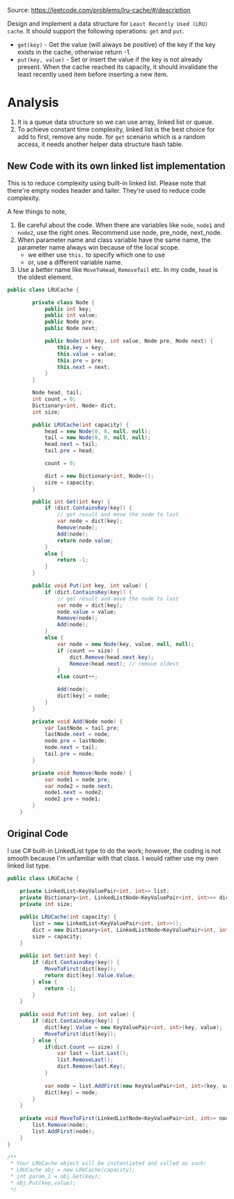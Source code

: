 Source: https://leetcode.com/problems/lru-cache/#/description

Design and implement a data structure for `Least Recently Used (LRU) cache`. It should support the following operations: `get` and `put`.

* `get(key)` - Get the value (will always be positive) of the key if the key exists in the cache, otherwise return -1.
* `put(key, value)` - Set or insert the value if the key is not already present. 
When the cache reached its capacity, it should invalidate the least recently used item before inserting a new item.

# Analysis
1. It is a queue data structure so we can use array, linked list or queue. 
2. To achieve constant time complexity, linked list is the best choice for add to first, remove any node.
for `get` scenario which is a random access, it needs another helper data structure hash table.

## New Code with its own linked list implementation
This is to reduce complexity using built-in linked list. Please note that there're empty nodes header and tailer. They're used to 
reduce code complexity.

A few things to note,

1. Be careful about the code. When there are variables like `node`, `node1` and `node2`, use the right ones. Recommend use
node, pre_node, next_node.
2. When parameter name and class variable have the same name, the parameter name always win because of the local scope.
    * we either use `this.` to specify which one to use
    * or, use a different variable name.
3. Use a better name like `MoveToHead`, `RemoveTail` etc. In my code, `head` is the oldest element.

```c#
public class LRUCache {

        private class Node {
            public int key;
            public int value;
            public Node pre;
            public Node next;

            public Node(int key, int value, Node pre, Node next) {
                this.key = key;
                this.value = value;
                this.pre = pre;
                this.next = next;
            }
        }

        Node head, tail;
        int count = 0;
        Dictionary<int, Node> dict;
        int size;

        public LRUCache(int capacity) {
            head = new Node(0, 0, null, null);
            tail = new Node(0, 0, null, null);
            head.next = tail;
            tail.pre = head;

            count = 0;

            dict = new Dictionary<int, Node>();
            size = capacity;
        }

        public int Get(int key) {
            if (dict.ContainsKey(key)) {
                // get result and move the node to last
                var node = dict[key];
                Remove(node);
                Add(node);
                return node.value;
            }
            else {
                return -1;
            }
        }

        public void Put(int key, int value) {
            if (dict.ContainsKey(key)) {
                // get result and move the node to last
                var node = dict[key];
                node.value = value;
                Remove(node);
                Add(node);
            }
            else {
                var node = new Node(key, value, null, null);
                if (count == size) {
                    dict.Remove(head.next.key);
                    Remove(head.next); // remove oldest                
                }
                else count++;

                Add(node);
                dict[key] = node;
            }
        }

        private void Add(Node node) {
            var lastNode = tail.pre;
            lastNode.next = node;
            node.pre = lastNode;
            node.next = tail;
            tail.pre = node;
        }

        private void Remove(Node node) {
            var node1 = node.pre;
            var node2 = node.next;
            node1.next = node2;
            node2.pre = node1;
        }
    }
```

## Original Code
I use C# built-in LinkedList type to do the work; however, the coding is not smooth because I'm unfamiliar with that class.
I would rather use my own linked list type.

```c#
public class LRUCache {
    
    private LinkedList<KeyValuePair<int, int>> list;
    private Dictionary<int, LinkedListNode<KeyValuePair<int, int>>> dict;
    private int size;

    public LRUCache(int capacity) {
        list = new LinkedList<KeyValuePair<int, int>>();
        dict = new Dictionary<int, LinkedListNode<KeyValuePair<int, int>>>();
        size = capacity;
    }
    
    public int Get(int key) {
        if (dict.ContainsKey(key)) {
            MoveToFirst(dict[key]);
            return dict[key].Value.Value;
        } else {
            return -1;
        }
    }
    
    public void Put(int key, int value) {
        if (dict.ContainsKey(key)) {
            dict[key].Value = new KeyValuePair<int, int>(key, value);
            MoveToFirst(dict[key]);
        } else {
            if(dict.Count == size) {
                var last = list.Last();
                list.RemoveLast();
                dict.Remove(last.Key);
            }
            
            var node = list.AddFirst(new KeyValuePair<int, int>(key, value));
            dict[key] = node;
        }
    }
    
    private void MoveToFirst(LinkedListNode<KeyValuePair<int, int>> node) {
        list.Remove(node);
        list.AddFirst(node);
    }
}

/**
 * Your LRUCache object will be instantiated and called as such:
 * LRUCache obj = new LRUCache(capacity);
 * int param_1 = obj.Get(key);
 * obj.Put(key,value);
 */
```
